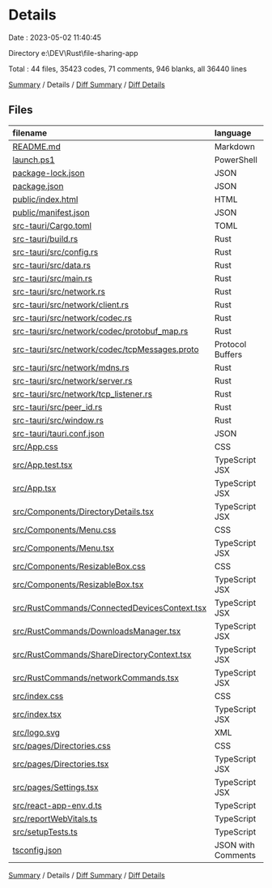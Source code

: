 # Details

Date : 2023-05-02 11:40:45

Directory e:\\DEV\\Rust\\file-sharing-app

Total : 44 files,  35423 codes, 71 comments, 946 blanks, all 36440 lines

[Summary](results.md) / Details / [Diff Summary](diff.md) / [Diff Details](diff-details.md)

## Files
| filename | language | code | comment | blank | total |
| :--- | :--- | ---: | ---: | ---: | ---: |
| [README.md](/README.md) | Markdown | 0 | 0 | 1 | 1 |
| [launch.ps1](/launch.ps1) | PowerShell | 2 | 0 | 0 | 2 |
| [package-lock.json](/package-lock.json) | JSON | 30,267 | 0 | 1 | 30,268 |
| [package.json](/package.json) | JSON | 59 | 0 | 1 | 60 |
| [public/index.html](/public/index.html) | HTML | 20 | 23 | 1 | 44 |
| [public/manifest.json](/public/manifest.json) | JSON | 25 | 0 | 1 | 26 |
| [src-tauri/Cargo.toml](/src-tauri/Cargo.toml) | TOML | 42 | 5 | 7 | 54 |
| [src-tauri/build.rs](/src-tauri/build.rs) | Rust | 6 | 0 | 4 | 10 |
| [src-tauri/src/config.rs](/src-tauri/src/config.rs) | Rust | 147 | 0 | 39 | 186 |
| [src-tauri/src/data.rs](/src-tauri/src/data.rs) | Rust | 97 | 0 | 23 | 120 |
| [src-tauri/src/main.rs](/src-tauri/src/main.rs) | Rust | 145 | 0 | 26 | 171 |
| [src-tauri/src/network.rs](/src-tauri/src/network.rs) | Rust | 46 | 0 | 11 | 57 |
| [src-tauri/src/network/client.rs](/src-tauri/src/network/client.rs) | Rust | 825 | 0 | 159 | 984 |
| [src-tauri/src/network/codec.rs](/src-tauri/src/network/codec.rs) | Rust | 154 | 1 | 41 | 196 |
| [src-tauri/src/network/codec/protobuf_map.rs](/src-tauri/src/network/codec/protobuf_map.rs) | Rust | 471 | 0 | 88 | 559 |
| [src-tauri/src/network/codec/tcpMessages.proto](/src-tauri/src/network/codec/tcpMessages.proto) | Protocol Buffers | 115 | 0 | 23 | 138 |
| [src-tauri/src/network/mdns.rs](/src-tauri/src/network/mdns.rs) | Rust | 148 | 0 | 29 | 177 |
| [src-tauri/src/network/server.rs](/src-tauri/src/network/server.rs) | Rust | 881 | 0 | 155 | 1,036 |
| [src-tauri/src/network/tcp_listener.rs](/src-tauri/src/network/tcp_listener.rs) | Rust | 21 | 0 | 8 | 29 |
| [src-tauri/src/peer_id.rs](/src-tauri/src/peer_id.rs) | Rust | 38 | 0 | 13 | 51 |
| [src-tauri/src/window.rs](/src-tauri/src/window.rs) | Rust | 67 | 0 | 17 | 84 |
| [src-tauri/tauri.conf.json](/src-tauri/tauri.conf.json) | JSON | 110 | 0 | 0 | 110 |
| [src/App.css](/src/App.css) | CSS | 49 | 0 | 14 | 63 |
| [src/App.test.tsx](/src/App.test.tsx) | TypeScript JSX | 8 | 0 | 2 | 10 |
| [src/App.tsx](/src/App.tsx) | TypeScript JSX | 160 | 0 | 27 | 187 |
| [src/Components/DirectoryDetails.tsx](/src/Components/DirectoryDetails.tsx) | TypeScript JSX | 299 | 0 | 34 | 333 |
| [src/Components/Menu.css](/src/Components/Menu.css) | CSS | 15 | 0 | 3 | 18 |
| [src/Components/Menu.tsx](/src/Components/Menu.tsx) | TypeScript JSX | 47 | 0 | 6 | 53 |
| [src/Components/ResizableBox.css](/src/Components/ResizableBox.css) | CSS | 39 | 0 | 7 | 46 |
| [src/Components/ResizableBox.tsx](/src/Components/ResizableBox.tsx) | TypeScript JSX | 56 | 0 | 9 | 65 |
| [src/RustCommands/ConnectedDevicesContext.tsx](/src/RustCommands/ConnectedDevicesContext.tsx) | TypeScript JSX | 45 | 0 | 15 | 60 |
| [src/RustCommands/DownloadsManager.tsx](/src/RustCommands/DownloadsManager.tsx) | TypeScript JSX | 150 | 0 | 31 | 181 |
| [src/RustCommands/ShareDirectoryContext.tsx](/src/RustCommands/ShareDirectoryContext.tsx) | TypeScript JSX | 143 | 0 | 33 | 176 |
| [src/RustCommands/networkCommands.tsx](/src/RustCommands/networkCommands.tsx) | TypeScript JSX | 62 | 0 | 13 | 75 |
| [src/index.css](/src/index.css) | CSS | 30 | 0 | 6 | 36 |
| [src/index.tsx](/src/index.tsx) | TypeScript JSX | 34 | 3 | 7 | 44 |
| [src/logo.svg](/src/logo.svg) | XML | 1 | 0 | 0 | 1 |
| [src/pages/Directories.css](/src/pages/Directories.css) | CSS | 48 | 0 | 10 | 58 |
| [src/pages/Directories.tsx](/src/pages/Directories.tsx) | TypeScript JSX | 395 | 0 | 53 | 448 |
| [src/pages/Settings.tsx](/src/pages/Settings.tsx) | TypeScript JSX | 116 | 34 | 22 | 172 |
| [src/react-app-env.d.ts](/src/react-app-env.d.ts) | TypeScript | 0 | 1 | 1 | 2 |
| [src/reportWebVitals.ts](/src/reportWebVitals.ts) | TypeScript | 13 | 0 | 3 | 16 |
| [src/setupTests.ts](/src/setupTests.ts) | TypeScript | 1 | 4 | 1 | 6 |
| [tsconfig.json](/tsconfig.json) | JSON with Comments | 26 | 0 | 1 | 27 |

[Summary](results.md) / Details / [Diff Summary](diff.md) / [Diff Details](diff-details.md)